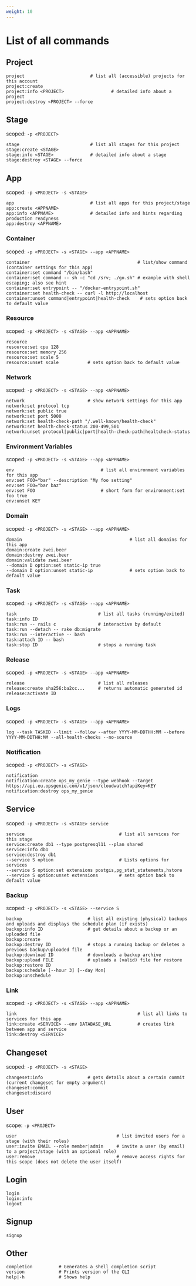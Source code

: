 ```yaml
---
weight: 10
---
```


#  List of all commands

## Project
```shell
project                         # list all (accessible) projects for this account
project:create
project:info <PROJECT>                  # detailed info about a project
project:destroy <PROJECT> --force
```
## Stage
scoped: `-p <PROJECT>`
```shell
stage                           # list all stages for this project
stage:create <STAGE>
stage:info <STAGE>              # detailed info about a stage
stage:destroy <STAGE> --force
```
## App
scoped: `-p <PROJECT> -s <STAGE>`
```shell
app                             # list all apps for this project/stage
app:create <APPNAME>
app:info <APPNAME>              # detailed info and hints regarding production readyness
app:destroy <APPNAME>
```

### Container
scoped: `-p <PROJECT> -s <STAGE> --app <APPNAME>`
```shell
container                                         # list/show command (container settings for this app)
container:set command "/bin/bash"
container:set command -- sh -c "cd /srv; ./go.sh" # example with shell escaping; also see hint
container:set entrypoint -- "/docker-entrypoint.sh"
container:set health-check -- curl -l http://localhost
container:unset command|entrypoint|health-check    # sets option back to default value
```

### Resource
scoped: `-p <PROJECT> -s <STAGE> --app <APPNAME>`
```shell
resource
resource:set cpu 128
resource:set memory 256
resource:set scale 5
resource:unset scale           # sets option back to default value
```

### Network
scoped: `-p <PROJECT> -s <STAGE> --app <APPNAME>`
```shell
network                        # show network settings for this app
network:set protocol tcp
network:set public true
network:set port 5000
network:set health-check-path "/.well-known/health-check"
network:set health-check-status 200-499,501
network:unset protocol|public|port|health-check-path|healtcheck-status
```

### Environment Variables
scoped: `-p <PROJECT> -s <STAGE> --app <APPNAME>`
```shell
env                                 # list all environment variables for this app
env:set FOO="bar" --description "My foo setting"
env:set FOO="bar baz"
env:set FOO                         # short form for environment:set foo true
env:unset KEY
```

### Domain
scoped: `-p <PROJECT> -s <STAGE> --app <APPNAME>`
```shell
domain                                         # list all domains for this app
domain:create zwei.beer
domain:destroy zwei.beer
domain:validate zwei.beer
--domain D option:set static-ip true
--domain D option:unset static-ip              # sets option back to default value
```

### Task
scoped: `-p <PROJECT> -s <STAGE> --app <APPNAME>`
```shell
task                               # list all tasks (running/exited)
task:info ID
task:run -- rails c                # interactive by default
task:run --detach -- rake db:migrate
task:run --interactive -- bash
task:attach ID -- bash
task:stop ID                       # stops a running task
```

### Release
scoped: `-p <PROJECT> -s <STAGE> --app <APPNAME>`
```shell
release                            # list all releases
release:create sha256:ba2cc...     # returns automatic generated id
release:activate ID
```

### Logs
scoped: `-p <PROJECT> -s <STAGE> --app <APPNAME> `
```shell
log --task TASKID --limit --follow --after YYYY-MM-DDTHH:MM --before YYYY-MM-DDTHH:MM --all-health-checks --no-source
```

### Notification
scoped: `-p <PROJECT> -s <STAGE>`
```shell
notification
notification:create ops_my_genie --type webhook --target https://api.eu.opsgenie.com/v1/json/cloudwatch?apiKey=KEY
notification:destroy ops_my_genie
```

## Service
scoped: `-p <PROJECT> -s <STAGE> service`
```shell
service                                    # list all services for this stage
service:create db1 --type postgresql11 --plan shared
service:info db1
service:destroy db1
--service S option                         # Lists options for services
--service S option:set extensions postgis,pg_stat_statements,hstore
--service S option:unset extensions        # sets option back to default value
```

### Backup
scoped: `-p <PROJECT> -s <STAGE> --service S`
```shell
backup                         # list all existing (physical) backups and uploads and displays the schedule plan (if exists)
backup:info ID                 # get details about a backup or an uploaded file
backup:create
backup:destroy ID              # stops a running backup or deletes a previous backup/uploaded file
backup:download ID             # downloads a backup archive
backup:upload FILE             # uploads a (valid) file for restore
backup:restore ID
backup:schedule [--hour 3] [--day Mon]
backup:unschedule
```

### Link
scoped: `-p <PROJECT> -s <STAGE> --app <APPNAME>`
```shell
link                                              # list all links to services for this app
link:create <SERVICE> --env DATABASE_URL          # creates link between app and service
link:destroy <SERVICE>
```

## Changeset
scoped: `-p <PROJECT> -s <STAGE>`
```shell
changeset:info                 # gets details about a certain commit (current changeset for empty argument)
changeset:commit
changeset:discard
```

## User
scope: `-p <PROJECT>`
```shell
user                                      # list invited users for a stage (with their roles)
user:invite EMAIL --role member|admin     # invite a user (by email) to a project/stage (with an optional role)
user:remove                               # remove access rights for this scope (does not delete the user itself)
```

## Login
```shell
login
login:info
logout
```

## Signup
```shell
signup
```

## Other
```shell
completion          # Generates a shell completion script
version             # Prints version of the CLI
help|-h             # Shows help
```
